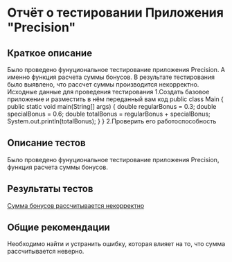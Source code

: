 # **Отчёт о тестировании Приложения "Precision"**

## **Краткое описание**

Было проведено фунуциональное тестирование приложения Precision.
А именно функция расчета суммы бонусов.
В результате тестирования было выявлено, что рассчет суммы производится некорректно.
Исходные данные для проведения тестирования
1.Создать базовое приложение и разместить в нём переданный вам код
public class Main {
public static void main(String[] args) {
double regularBonus = 0.3;
double specialBonus = 0.6;
double totalBonus = regularBonus + specialBonus;
System.out.println(totalBonus);
}
}
2.Проверить его работоспособность

## **Описание тестов**

Было проведено фунуциональное тестирование приложения Precision, функция расчета суммы бонусов.

## **Результаты тестов**
[Сумма бонусов рассчитывается некорректно](https://github.com/IrinaSalovskaya/DZ-Java-2.2/issues/1)

## **Общие рекомендации**
Необходимо найти и устранить ошибку, которая влияет на то, что сумма рассчитывается неверно.